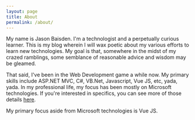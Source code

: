 ```yaml
---
layout: page
title: About
permalink: /about/
---
```

My name is Jason Baisden. I'm a technologist and a perpetually curious learner. This is my blog wherein I will wax poetic about my various efforts to learn new technologies. My goal is that, somewhere in the midst of my crazed ramblings, some semblance of reasonable advice and wisdom may be gleamed.

That said, I've been in the Web Development game a while now. My primary skills include ASP.NET MVC, C#, VB.Net, Javascript, Vue JS, etc, yada, yada. In my professional life, my focus has been mostly on Microsoft technologies. If you're interested in specifics, you can see more of those details [here](https://www.linkedin.com/in/jbaisden/).

My primary focus aside from Microsoft technologies is Vue JS.



